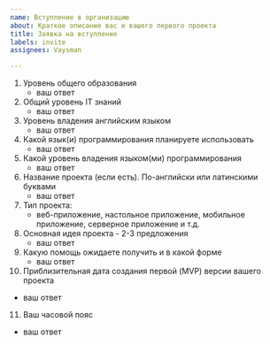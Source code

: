 ```yaml
---
name: Вступление в организацию
about: Краткое описание вас и вашего первого проекта
title: Заявка на вступление
labels: invite
assignees: Vaysman

---
```


1. Уровень общего образования
   * ваш ответ
2. Общий уровень IT знаний
   * ваш ответ
3. Уровень владения английским языком
   * ваш ответ
4. Какой язык(и) программирования планируете использовать
   * ваш ответ
5. Какой уровень владения языком(ми) программирования
   * ваш ответ
6. Название проекта (если есть). По-английски или латинскими буквами
   * ваш ответ
7. Тип проекта: 
    * веб-приложение, настольное приложение, мобильное приложение, серверное приложение и т.д.
8. Основная идея проекта - 2-3 предложения
   * ваш ответ
9. Какую помощь ожидаете получить и в какой форме
   * ваш ответ
10. Приблизительная дата создания первой (MVP) версии вашего проекта
   * ваш ответ
11. Ваш часовой пояс
   * ваш ответ
